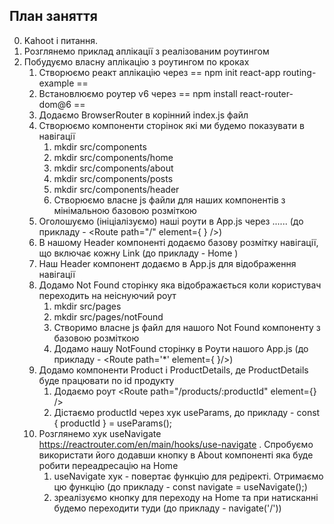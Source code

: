 ## План заняття

0. Kahoot i питання.
1. Розглянемо приклад аплікації з реалізованим роутингом
2. Побудуємо власну аплікацію з роутингом по кроках
   1. Створюємо реакт аплікацію через == npm init react-app routing-example ==
   2. Встановлюємо роутер v6 через == npm install react-router-dom@6 ==
   3. Додаємо BrowserRouter в корінний index.js файл
   4. Створюємо компоненти сторінок які ми будемо показувати в навігації
      1. mkdir src/components
      2. mkdir src/components/home
      3. mkdir src/components/about
      4. mkdir src/components/posts
      5. mkdir src/components/header
      5. Створюємо власне js файли для наших компонентів з мінімальною базовою розміткою
   5. Оголошуємо (ініціалізуємо) наші роути в App.js через <Routes> ...<Route>... </Routes> (до прикладу - <Route path="/" element={ <Home/> } />)
   6. В нашому Header компоненті додаємо базову розмітку навігації, що включає кожну Link (до прикладу - <Link to="/" >  Home  </Link>)
   7. Наш Header компонент додаємо в App.js для відображення навігації
   8. Додамо Not Found сторінку яка відображається коли користувач переходить на неіснуючий роут
      1. mkdir src/pages
      2. mkdir src/pages/notFound
      2. Створимо власне js файл для нашого Not Found компоненту з базовою розміткою
      3. Додамо нашу NotFound сторінку в Роути нашого App.js (до прикладу - <Route path='*' element={ <NotFound/> }/>)
   9. Додамо компоненти Product i ProductDetails, де ProductDetails буде працювати по id продукту
      1. Додаємо роут <Route path="/products/:productId" element={<ProductDetails />} />
      2. Дістаємо productId через хук useParams, до прикладу - const { productId } = useParams();
   10. Розглянемо хук useNavigate https://reactrouter.com/en/main/hooks/use-navigate . Спробуємо використати його додавши кнопку в About компоненті яка буде робити переадресацію на Home
       1. useNavigate хук - повертає функцію для редіректі. Отримаємо цю функцію (до прикладу - const navigate = useNavigate();)
       2. зреалізуємо кнопку для переходу на Home та при натисканні будемо переходити туди (до прикладу - navigate('/'))

